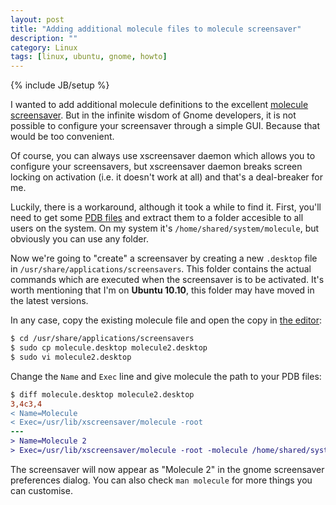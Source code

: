 ```yaml
---
layout: post
title: "Adding additional molecule files to molecule screensaver"
description: ""
category: Linux
tags: [linux, ubuntu, gnome, howto]
---
```

{% include JB/setup %}

I wanted to add additional molecule definitions to the excellent
[molecule screensaver][molecule]. But in the infinite wisdom of Gnome developers,
it is not possible to configure your screensaver through a simple GUI. Because
that would be too convenient.

<a name="excerpt-continue"></a>

Of course, you can always use xscreensaver daemon which allows you to configure
your screensavers, but xscreensaver daemon breaks screen locking on activation
(i.e. it doesn't work at all) and that's a deal-breaker for me.

Luckily, there is a workaround, although it took a while to find it. First, you'll
need to get some [PDB files][get-pdb-files] and extract them to a folder accesible
to all users on the system. On my system it's `/home/shared/system/molecule`, but
obviously you can use any folder.

Now we're going to "create" a screensaver by creating a new `.desktop` file in
`/usr/share/applications/screensavers`. This folder contains the actual commands
which are executed when the screensaver is to be activated. It's worth mentioning
that I'm on **Ubuntu 10.10**, this folder may have moved in the latest versions.

In any case, copy the existing molecule file and open the copy in
[the editor][vim]:

```bash
$ cd /usr/share/applications/screensavers
$ sudo cp molecule.desktop molecule2.desktop
$ sudo vi molecule2.desktop
```

Change the `Name` and `Exec` line and give molecule the path to your PDB files:

```diff
$ diff molecule.desktop molecule2.desktop 
3,4c3,4
< Name=Molecule
< Exec=/usr/lib/xscreensaver/molecule -root
---
> Name=Molecule 2
> Exec=/usr/lib/xscreensaver/molecule -root -molecule /home/shared/system/molecule
```

The screensaver will now appear as "Molecule 2" in the gnome screensaver
preferences dialog. You can also check `man molecule` for more things you can
customise.

[molecule]: http://harald.ist.org/self-pc/tricks/linux/howto/molecule-screensaver.html
[get-pdb-files]: http://harald.ist.org/self-pc/tricks/linux/howto/molecule-screensaver.html#get-pdb-files
[vim]: http://www.vim.org/
